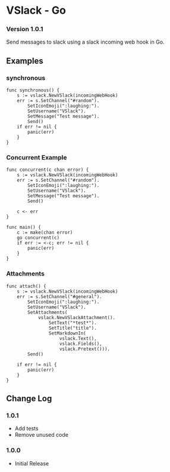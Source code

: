# VSlack - Go
### Version 1.0.1
Send messages to slack using a slack incoming web hook in Go.

## Examples
### synchronous
```
func synchronous() {
	s := vslack.NewVSlack(incomingWebHook)
	err := s.SetChannel("#random").
		SetIconEmoji(":laughing:").
		SetUsername("VSlack").
		SetMessage("Test message").
		Send()
	if err != nil {
		panic(err)
	}
}
```

### Concurrent Example
```
func concurrent(c chan error) {
	s := vslack.NewVSlack(incomingWebHook)
	err := s.SetChannel("#random").
		SetIconEmoji(":laughing:").
		SetUsername("VSlack").
		SetMessage("Test message").
		Send()

	c <- err
}

func main() {
	c := make(chan error)
	go concurrent(c)
	if err := <-c; err != nil {
		panic(err)
	}
}
```


### Attachments 
```
func attach() {
	s := vslack.NewVSlack(incomingWebHook)
	err := s.SetChannel("#general").
		SetIconEmoji(":laughing:").
		SetUsername("VSlack").
		SetAttachments(
			vslack.NewVSlackAttachment().
				SetText("*test*").
				SetTitle("title").
				SetMarkdownIn(
					vslack.Text(),
					vslack.Fields(),
					vslack.Pretext())).
		Send()

	if err != nil {
		panic(err)
	}
}
```

## Change Log
### 1.0.1
- Add tests
- Remove unused code

### 1.0.0
- Initial Release
